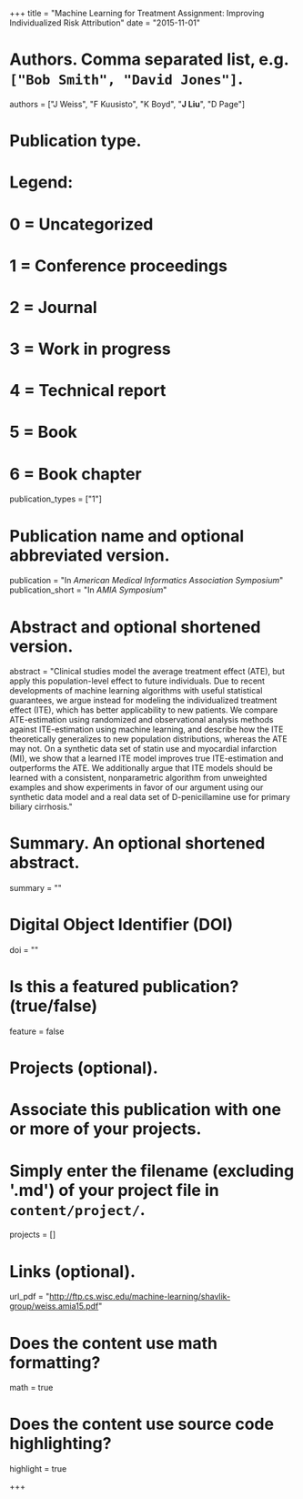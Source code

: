 +++
title = "Machine Learning for Treatment Assignment: Improving Individualized Risk Attribution"
date = "2015-11-01"

# Authors. Comma separated list, e.g. `["Bob Smith", "David Jones"]`.
authors = ["J Weiss", "F Kuusisto", "K Boyd", "__J Liu__", "D Page"]

# Publication type.
# Legend:
# 0 = Uncategorized
# 1 = Conference proceedings
# 2 = Journal
# 3 = Work in progress
# 4 = Technical report
# 5 = Book
# 6 = Book chapter
publication_types = ["1"]

# Publication name and optional abbreviated version.
publication = "In *American Medical Informatics Association Symposium*"
publication_short = "In *AMIA Symposium*"

# Abstract and optional shortened version.
abstract = "Clinical studies model the average treatment effect (ATE), but apply this population-level effect to future individuals. Due to recent developments of machine learning algorithms with useful statistical guarantees, we argue instead for modeling the individualized treatment effect (ITE), which has better applicability to new patients. We compare ATE-estimation using randomized and observational analysis methods against ITE-estimation using machine learning, and describe how the ITE theoretically generalizes to new population distributions, whereas the ATE may not. On a synthetic data set of statin use and myocardial infarction (MI), we show that a learned ITE model improves true ITE-estimation and outperforms the ATE. We additionally argue that ITE models should be learned with a consistent, nonparametric algorithm from unweighted examples and show experiments in favor of our argument using our synthetic data model and a real data set of D-penicillamine use for primary biliary cirrhosis."

# Summary. An optional shortened abstract.
summary = ""

# Digital Object Identifier (DOI)
doi = ""

# Is this a featured publication? (true/false)
feature = false

# Projects (optional).
#   Associate this publication with one or more of your projects.
#   Simply enter the filename (excluding '.md') of your project file in `content/project/`.
projects = []

# Links (optional).
url_pdf = "http://ftp.cs.wisc.edu/machine-learning/shavlik-group/weiss.amia15.pdf"

# Does the content use math formatting?
math = true

# Does the content use source code highlighting?
highlight = true

+++

